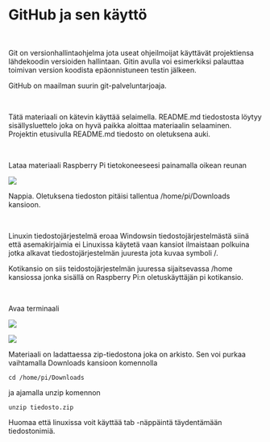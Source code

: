 GitHub ja sen käyttö
====================

 

Git on versionhallintaohjelma jota useat ohjeilmoijat käyttävät projektiensa
lähdekoodin versioiden hallintaan. Gitin avulla voi esimerkiksi palauttaa
toimivan version koodista epäonnistuneen testin jälkeen.

GitHub on maailman suurin git-palveluntarjoaja.

 

Tätä materiaali on kätevin käyttää selaimella. README.md tiedostosta löytyy
sisällysluettelo joka on hyvä paikka aloittaa materiaalin selaaminen. Projektin
etusivulla README.md tiedosto on oletuksena auki.

 

Lataa materiaali Raspberry Pi tietokoneeseesi painamalla oikean reunan

![](https://aolappia.github.io/raspberry-pi/images/002/clone.png)

Nappia. Oletuksena tiedoston pitäisi tallentua /home/pi/Downloads kansioon.

 

Linuxin tiedostojärjestelmä eroaa Windowsin tiedostojärjestelmästä siinä että
asemakirjaimia ei Linuxissa käytetä vaan kansiot ilmaistaan polkuina jotka
alkavat tiedostojärjestelmän juuresta jota kuvaa symboli /.

Kotikansio on siis teidostojärjestelmän juuressa sijaitsevassa /home kansiossa
jonka sisällä on Raspberry Pi:n oletuskäyttäjän pi kotikansio.

 

Avaa terminaali

![](https://aolappia.github.io/raspberry-pi/images/004/2017-05-22_10_07_05.png)

![](https://aolappia.github.io/raspberry-pi/images/004/2017-05-22_10_07_13.png)

Materiaali on ladattaessa zip-tiedostona joka on arkisto. Sen voi purkaa
vaihtamalla Downloads kansioon komennolla

~~~~~~~~~~~~~~~~~~~~~~~~~~~~~~~~~~~~~~~~~~~~~~~~~~~~~~~~~~~~~~~~~~~~~~~~~~~~~~~~
cd /home/pi/Downloads
~~~~~~~~~~~~~~~~~~~~~~~~~~~~~~~~~~~~~~~~~~~~~~~~~~~~~~~~~~~~~~~~~~~~~~~~~~~~~~~~

ja ajamalla unzip komennon

~~~~~~~~~~~~~~~~~~~~~~~~~~~~~~~~~~~~~~~~~~~~~~~~~~~~~~~~~~~~~~~~~~~~~~~~~~~~~~~~
unzip tiedosto.zip
~~~~~~~~~~~~~~~~~~~~~~~~~~~~~~~~~~~~~~~~~~~~~~~~~~~~~~~~~~~~~~~~~~~~~~~~~~~~~~~~

Huomaa että linuxissa voit käyttää tab -näppäintä täydentämään tiedostonimiä.
